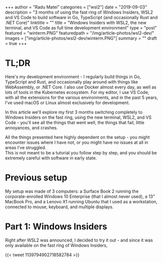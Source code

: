 +++
author = "Radu Matei"
categories = ["wsl2"]
date = "2019-09-03"
description = "3 months of using the fast ring of Windows Insiders, WSL2 and VS Code to build software in Go, TypeScript (and occasionally Rust and .NET Core)"
linktitle = ""
title = "Windows Insiders with WSL2, the new terminal,  and VS Code as full time development environment"
type = "post"
featured = "winterm.PNG"
featuredpath = "/img/article-photos/wsl2-dev/"
images = ["img/article-photos/wsl2-dev/winterm.PNG"]
summary = ""
draft = true
+++

# TL;DR

Here's my development environment - I regularly build things in Go, TypeScript and Rust, and occasionally play around with things like WebAssembly, or .NET Core. I also use Docker almost every day, as well as lots of tools in the Kubernetes ecosystem.
For my editor, I use VS Code, with all the extensions for the various environments, and in the past 5 years, I've used macOS or Linux almost exclusively for development.

In this article we'll explore my first 3 months switching completely to Windows Insiders on the fast ring, using the new terminal, WSL2, and VS Code - you'll see all the things that went well, the things that fail, little annoyances, and crashes.

All the things presented here highly dependent on the setup - you might encounter issues where I have not, or you might have no issues at all in areas I've struggled.  
This is not meant to be a tutorial you follow step by step, and you should be extremely careful with software in early state.

# Previous setup

My setup was made of 3 computers: a Surface Book 2 running the corporate-enrolled Windows 10 Enterprise (that I almost never used), a 13" MacBook Pro, and a Lenovo X1 running Ubuntu that I used as a workstation, connected to mouse, keyboard, and multiple displays.

# Part 1: Windows Insiders

Right after WSL2 was announced, I decided to try it out - and since it was only available on the fast ring of Windows Insiders,

{{< tweet 1139794902718582784 >}}
